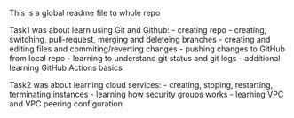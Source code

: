 This is a global readme file to whole repo

Task1 was about learn using Git and Github:
    - creating repo
    - creating, switching, pull-request, merging and deleteing branches
    - creating and editing files and commiting/reverting changes
    - pushing changes to GitHub from local repo
    - learning to understand git status and git logs
    - additional learning GitHub Actions basics

Task2 was about learning cloud services:
    - creating, stoping, restarting, terminating instances
    - learning how security groups works
    - learning VPC and VPC peering configuration
